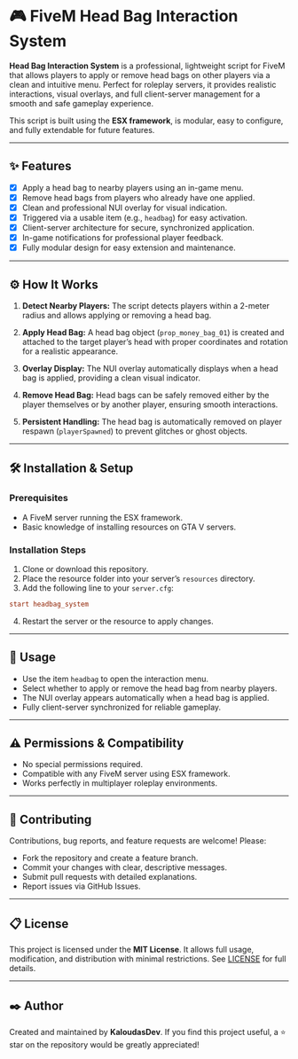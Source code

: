# 🎮 FiveM Head Bag Interaction System

**Head Bag Interaction System** is a professional, lightweight script for FiveM that allows players to apply or remove head bags on other players via a clean and intuitive menu. Perfect for roleplay servers, it provides realistic interactions, visual overlays, and full client-server management for a smooth and safe gameplay experience.

This script is built using the **ESX framework**, is modular, easy to configure, and fully extendable for future features.

---

## ✨ Features

* [x] Apply a head bag to nearby players using an in-game menu.
* [x] Remove head bags from players who already have one applied.
* [x] Clean and professional NUI overlay for visual indication.
* [x] Triggered via a usable item (e.g., `headbag`) for easy activation.
* [x] Client-server architecture for secure, synchronized application.
* [x] In-game notifications for professional player feedback.
* [x] Fully modular design for easy extension and maintenance.

---

## ⚙️ How It Works

1. **Detect Nearby Players:**
   The script detects players within a 2-meter radius and allows applying or removing a head bag.

2. **Apply Head Bag:**
   A head bag object (`prop_money_bag_01`) is created and attached to the target player’s head with proper coordinates and rotation for a realistic appearance.

3. **Overlay Display:**
   The NUI overlay automatically displays when a head bag is applied, providing a clean visual indicator.

4. **Remove Head Bag:**
   Head bags can be safely removed either by the player themselves or by another player, ensuring smooth interactions.

5. **Persistent Handling:**
   The head bag is automatically removed on player respawn (`playerSpawned`) to prevent glitches or ghost objects.

---

## 🛠️ Installation & Setup

### Prerequisites

* A FiveM server running the ESX framework.
* Basic knowledge of installing resources on GTA V servers.

### Installation Steps

1. Clone or download this repository.
2. Place the resource folder into your server’s `resources` directory.
3. Add the following line to your `server.cfg`:

```cfg
start headbag_system
```

4. Restart the server or the resource to apply changes.

---

## 🔎 Usage

* Use the item `headbag` to open the interaction menu.
* Select whether to apply or remove the head bag from nearby players.
* The NUI overlay appears automatically when a head bag is applied.
* Fully client-server synchronized for reliable gameplay.

---

## ⚠️ Permissions & Compatibility

* No special permissions required.
* Compatible with any FiveM server using ESX framework.
* Works perfectly in multiplayer roleplay environments.

---

## 📣 Contributing

Contributions, bug reports, and feature requests are welcome! Please:

* Fork the repository and create a feature branch.
* Commit your changes with clear, descriptive messages.
* Submit pull requests with detailed explanations.
* Report issues via GitHub Issues.

---

## 📋 License

This project is licensed under the **MIT License**.
It allows full usage, modification, and distribution with minimal restrictions.
See [LICENSE](./LICENSE) for full details.

---

## ✒️ Author

Created and maintained by **KaloudasDev**.
If you find this project useful, a ⭐️ star on the repository would be greatly appreciated!